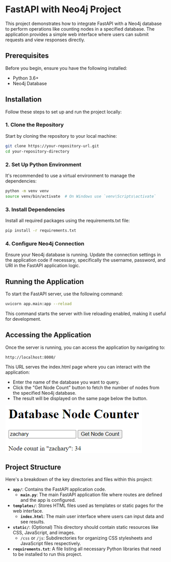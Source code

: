 # FastAPI with Neo4j Project

This project demonstrates how to integrate FastAPI with a Neo4j database to perform operations like counting nodes in a specified database. The application provides a simple web interface where users can submit requests and view responses directly.

## Prerequisites

Before you begin, ensure you have the following installed:
- Python 3.6+
- Neo4j Database

## Installation

Follow these steps to set up and run the project locally:

### 1. Clone the Repository
Start by cloning the repository to your local machine:

```bash
git clone https://your-repository-url.git
cd your-repository-directory
```

### 2. Set Up Python Environment
It's recommended to use a virtual environment to manage the dependencies:

```bash
python -m venv venv
source venv/bin/activate  # On Windows use `venv\Scripts\activate`
```

### 3. Install Dependencies
Install all required packages using the requirements.txt file:

```bash
pip install -r requirements.txt
```

### 4. Configure Neo4j Connection
Ensure your Neo4j database is running. Update the connection settings in the application code if necessary, specifically the username, password, and URI in the FastAPI application logic.

## Running the Application
To start the FastAPI server, use the following command:

```bash
uvicorn app.main:app --reload
```
This command starts the server with live reloading enabled, making it useful for development.

## Accessing the Application
Once the server is running, you can access the application by navigating to:

```
http://localhost:8000/
```

This URL serves the index.html page where you can interact with the application:

- Enter the name of the database you want to query.
- Click the "Get Node Count" button to fetch the number of nodes from the specified Neo4j database.
- The result will be displayed on the same page below the button.

![Successful example](image.png)

## Project Structure

Here's a breakdown of the key directories and files within this project:

- **`app/`**: Contains the FastAPI application code.
  - **`main.py`**: The main FastAPI application file where routes are defined and the app is configured.
- **`templates/`**: Stores HTML files used as templates or static pages for the web interface.
  - **`index.html`**: The main user interface where users can input data and see results.
- **`static/`**: (Optional) This directory should contain static resources like CSS, JavaScript, and images.
  - `/css` or `/js`: Subdirectories for organizing CSS stylesheets and JavaScript files respectively.
- **`requirements.txt`**: A file listing all necessary Python libraries that need to be installed to run this project.

